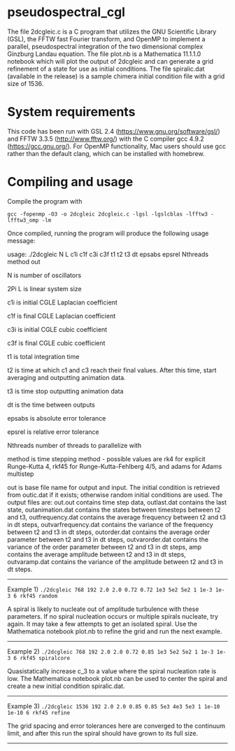 # pseudospectral_cgl 
The file 2dcgleic.c is a C program that utilizes the GNU Scientific Library (GSL), the FFTW fast Fourier transform, 
and OpenMP to implement a parallel, pseudospectral integration of the two dimensional complex Ginzburg 
Landau equation. The file plot.nb is a Mathematica 11.1.1.0 notebook which will plot the output of 2dcgleic and can generate 
a grid refinement of a state for use as initial conditions. The file spiralic.dat (available in the release) is a sample
chimera initial condition file with a grid size of 1536.

# System requirements
This code has been run with GSL 2.4 (https://www.gnu.org/software/gsl/) and FFTW 3.3.5 (http://www.fftw.org/) 
with the C compiler gcc 4.9.2 (https://gcc.gnu.org/).  For OpenMP functionality, Mac users should use gcc rather than the default clang, which can be installed with homebrew.

# Compiling and usage
Compile the program with

`gcc -fopenmp -O3 -o 2dcgleic 2dcgleic.c -lgsl -lgslcblas -lfftw3 -lfftw3_omp -lm`
  
Once compiled, running the program will produce the following usage message:

usage: ./2dcgleic N L c1i c1f c3i c3f t1 t2 t3 dt epsabs epsrel Nthreads method out 

N is number of oscillators 

2Pi L is linear system size 

c1i is initial CGLE Laplacian coefficient 

c1f is final CGLE Laplacian coefficient 

c3i is initial CGLE cubic coefficient 

c3f is final CGLE cubic coefficient 

t1 is total integration time 

t2 is time at which c1 and c3 reach their final values.  After this time, start averaging and outputting animation data. 

t3 is time stop outputting animation data 

dt is the time between outputs 

epsabs is absolute error tolerance 

epsrel is relative error tolerance 

Nthreads number of threads to parallelize with

method is time stepping method - possible values are rk4 for explicit Runge-Kutta 4, rkf45 for Runge-Kutta-Fehlberg 4/5, and adams for Adams multistep

out is base file name for output and input.  The initial condition is retrieved from outic.dat if it exists; otherwise random initial conditions are used. The output files are: out.out contains time step data, outlast.dat contains the last state, outanimation.dat contains the states between timesteps between t2 and t3, outfrequency.dat contains the average frequency between t2 and t3 in dt steps, outvarfrequency.dat contains the variance of the frequency between t2 and t3 in dt steps, outorder.dat contains the average order parameter between t2 and t3 in dt steps, outvarorder.dat contains the variance of the order parameter between t2 and t3 in dt steps, amp contains the average amplitude between t2 and t3 in dt steps, outvaramp.dat contains the variance of the amplitude between t2 and t3 in dt steps. 

-----------------------------------------------------------------------

Example 1) 
`./2dcgleic 768 192 2.0 2.0 0.72 0.72 1e3 5e2 5e2 1 1e-3 1e-3 6 rkf45 random`

A spiral is likely to nucleate out of amplitude turbulence with these parameters. If no spiral nucleation occurs or multiple spirals nucleate, try again. It may take a few attempts to get an isolated spiral. Use the Mathematica notebook plot.nb to refine the grid and run the next example. 

-----------------------------------------------------------------------

Example 2) 
`./2dcgleic 768 192 2.0 2.0 0.72 0.85 1e3 5e2 5e2 1 1e-3 1e-3 6 rkf45 spiralcore`

Quasistatically increase c_3 to a value where the spiral nucleation rate is low.  The Mathematica notebook plot.nb can be used to center the spiral and create a new initial condition spiralic.dat. 

-----------------------------------------------------------------------

Example 3) 
`./2dcgleic 1536 192 2.0 2.0 0.85 0.85 5e3 4e3 5e3 1 1e-10 1e-10 6 rkf45 refine`

The grid spacing and error tolerances here are converged to the continuum limit, and after this run the spiral should have grown to its full size.

-----------------------------------------------------------------------

